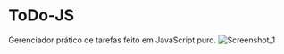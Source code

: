 # ToDo-JS
 Gerenciador prático de tarefas feito em JavaScript puro. 
![Screenshot_1](https://user-images.githubusercontent.com/59836341/93003986-9f128500-f519-11ea-9f36-f8b38f89af3d.png)
